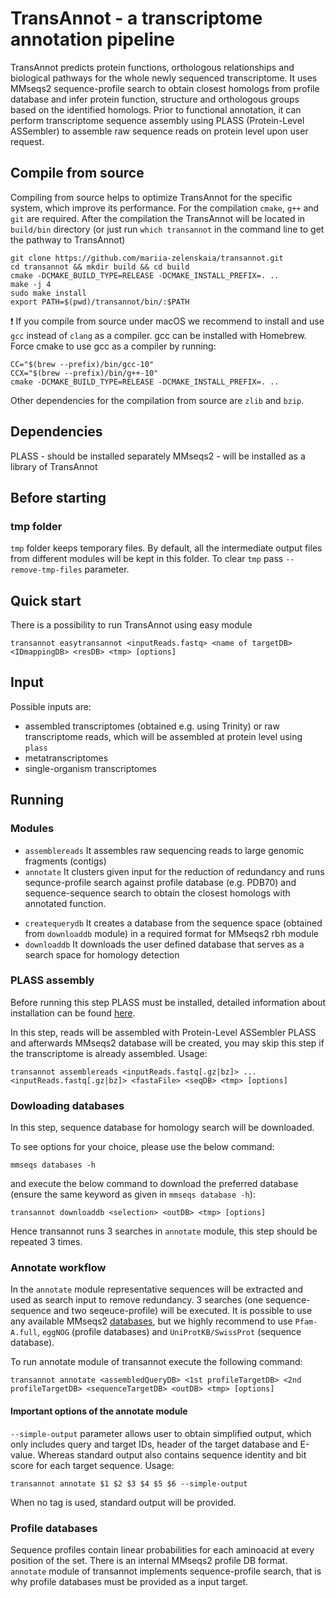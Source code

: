 # TransAnnot - a transcriptome annotation pipeline

TransAnnot predicts protein functions, orthologous relationships and biological pathways for the whole newly sequenced transcriptome.
It uses MMseqs2 sequence-profile search to obtain closest homologs from profile database and infer protein function, structure and orthologous groups based on the identified homologs.
Prior to functional annotation, it can perform transcriptome sequence assembly using PLASS (Protein-Level ASSembler) to assemble raw sequence reads on protein level upon user request.

## Compile from source

Compiling from source helps to optimize TransAnnot for the specific system, which improve its performance. For the compilation `cmake`, `g++` and `git` are required. After the compilation the TransAnnot will be located in `build/bin` directory (or just run `which transannot` in the command line to get the pathway to TransAnnot)

    git clone https://github.com/mariia-zelenskaia/transannot.git
    cd transannot && mkdir build && cd build
    cmake -DCMAKE_BUILD_TYPE=RELEASE -DCMAKE_INSTALL_PREFIX=. ..
    make -j 4
    sudo make install
    export PATH=$(pwd)/transannot/bin/:$PATH

❗️ If you compile from source under macOS we recommend to install and use `gcc` instead of `clang` as a compiler. gcc can be installed with Homebrew. Force cmake to use gcc as a compiler by running:

    CC="$(brew --prefix)/bin/gcc-10"
    CCX="$(brew --prefix)/bin/g++-10"
    cmake -DCMAKE_BUILD_TYPE=RELEASE -DCMAKE_INSTALL_PREFIX=. ..

Other dependencies for the compilation from source are `zlib` and `bzip`.

## Dependencies

PLASS - should be installed separately
MMseqs2 - will be installed as a library of TransAnnot

## Before starting

### tmp folder

`tmp` folder keeps temporary files. By default, all the intermediate output files from different modules will be kept in this folder. To clear `tmp` pass `--remove-tmp-files` parameter.

## Quick start

There is a possibility to run TransAnnot using easy module

    transannot easytransannot <inputReads.fastq> <name of targetDB> <IDmappingDB> <resDB> <tmp> [options]

## Input

Possible inputs are:

* assembled transcriptomes (obtained e.g. using Trinity) or raw transcriptome reads, which will be assembled at protein level using `plass`
* metatranscriptomes
* single-organism transcriptomes
<!-- in such case it is possible to check for the contamination with `contamination` module, which is based on MMseqs2 taxonomy workflow -->

## Running

### Modules

* `assemblereads`            It assembles raw sequencing reads to large genomic fragments (contigs)
* `annotate`            It clusters given input for the reduction of redundancy and runs sequnce-profile search against profile database (e.g. PDB70) and sequence-sequence search to obtain the closest homologs with annotated function. 
<!-- After running thhe search UniProt IDs will be retrieved to get more detailed information about the provided transcriptome.  -->
<!-- (It finds homologs for assembled contigs in the custom defined protein seqeunce database (default UniProtKB) using reciprocal-best hits (rbh module) search from MMseqs2 suite if taxonomy ID `--taxid` is provided, or MMseqs2 search if no taxonomy ID is supplied. After runing the search Gene Ontology ID will be obtained from UniProt.) -->
<!-- * `contamination`       It checks contaminated contigs using _easy-taxonomy_ module from MMseqs2 suite. This approach uses taxonomy assignments of every contig to identify contamination -->
* `createquerydb`            It creates a database from the sequence space (obtained from `downloaddb` module) in a required format for MMseqs2 rbh module
* `downloaddb`          It downloads the user defined database that serves as a search space for homology detection

### PLASS assembly

Before running this step PLASS must be installed, detailed information about installation can be found [here](https://github.com/soedinglab/plass#install-plass).

In this step, reads will be assembled with Protein-Level ASSembler PLASS and afterwards MMseqs2 database will be created, you may skip this step if the transcriptome is already assembled. Usage:

    transannot assemblereads <inputReads.fastq[.gz|bz]> ... <inputReads.fastq[.gz|bz]> <fastaFile> <seqDB> <tmp> [options]

### Dowloading databases

In this step, sequence database for homology search will be downloaded.
<!-- Default database is PDB70 and can be obtained using a below command:

    transannot downloaddb PDB70 <outDB> <tmp> [options] -->    
To see options for your choice, please use the below command:

    mmseqs databases -h

and execute the below command to download the preferred database (ensure the same keyword as given in `mmseqs database -h`):

    transannot downloaddb <selection> <outDB> <tmp> [options]

Hence transannot runs 3 searches in `annotate` module, this step should be repeated 3 times.

### Annotate workflow

In the `annotate` module representative sequences will be extracted and used as search input to remove redundancy. 3 searches (one sequence-sequence and two seqeuce-profile) will be executed. It is possible to use any available MMseqs2 [databases](https://github.com/soedinglab/MMseqs2/wiki#downloading-databases), but we highly recommend to use `Pfam-A.full`, `eggNOG` (profile databases) and `UniProtKB/SwissProt` (sequence database).

To run annotate module of transannot execute the following command:

    transannot annotate <assembledQueryDB> <1st profileTargetDB> <2nd profileTargetDB> <sequenceTargetDB> <outDB> <tmp> [options]

#### Important options of the annotate module

`--simple-output` parameter allows user to obtain simplified output, which only includes query and target IDs, header of the target database and E-value. Whereas standard output also contains sequence identity and bit score for each target sequence. Usage: 
    
    transannot annotate $1 $2 $3 $4 $5 $6 --simple-output 

When no tag is used, standard output will be provided.

### Profile databases

Sequence profiles contain linear probabilities for each aminoacid at every position of the set. There is an internal MMseqs2 profile DB format. `annotate` module of transannot implements sequence-profile search, that is why profile databases must be provided as a input target.

<!-- ### Contamination

Contamination module checks for the contamination in the transcriptomic data. It uses MMseqs2 _easy-taxonomy_ module.

    transannot contamination <Input.fasta> <targetDB> <outPath> <tmp> [options]
 
You can find the report of taxonomy assignments in `outPath` folder. -->
